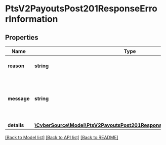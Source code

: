 # PtsV2PayoutsPost201ResponseErrorInformation

## Properties
Name | Type | Description | Notes
------------ | ------------- | ------------- | -------------
**reason** | **string** | The reason of the status. | [optional] 
**message** | **string** | The detail message related to the status and reason listed above. | [optional] 
**details** | [**\CyberSource\Model\PtsV2PayoutsPost201ResponseErrorInformationDetails[]**](PtsV2PayoutsPost201ResponseErrorInformationDetails.md) |  | [optional] 

[[Back to Model list]](../README.md#documentation-for-models) [[Back to API list]](../README.md#documentation-for-api-endpoints) [[Back to README]](../README.md)


